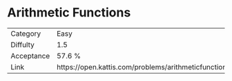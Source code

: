 # Arithmetic Functions

<table>
    <tr>
        <td>Category</td>
        <td>Easy</td>
    </tr>
    <tr>
        <td>Diffulty</td>
        <td>1.5</td>
    </tr>
    <tr>
        <td>Acceptance</td>
        <td>57.6 %</td>
    </tr>
    <tr>
        <td>Link</td>
        <td>https://open.kattis.com/problems/arithmeticfunctions</td>
    </tr>
</table>